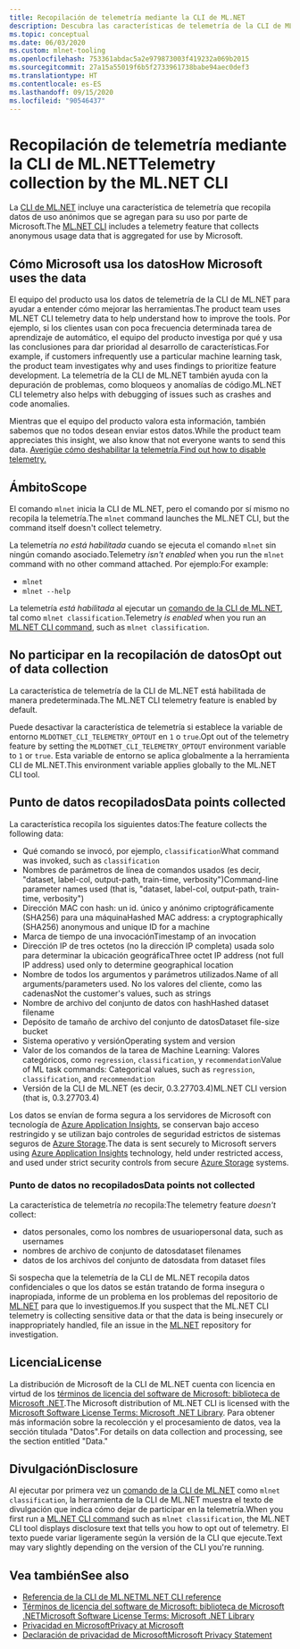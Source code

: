 ```yaml
---
title: Recopilación de telemetría mediante la CLI de ML.NET
description: Descubra las características de telemetría de la CLI de ML.NET que recopilan información de uso para el análisis, qué datos se recopilan y cómo deshabilitarlas. Además, encuentre vínculos al contrato de licencia de .NET, así como información sobre el cumplimiento de Microsoft del RGPD.
ms.topic: conceptual
ms.date: 06/03/2020
ms.custom: mlnet-tooling
ms.openlocfilehash: 753361abdac5a2e979873003f419232a069b2015
ms.sourcegitcommit: 27a15a55019f6b5f2733961738babe94aec0def3
ms.translationtype: HT
ms.contentlocale: es-ES
ms.lasthandoff: 09/15/2020
ms.locfileid: "90546437"
---
```

# <a name="telemetry-collection-by-the-mlnet-cli"></a><span data-ttu-id="058ff-104">Recopilación de telemetría mediante la CLI de ML.NET</span><span class="sxs-lookup"><span data-stu-id="058ff-104">Telemetry collection by the ML.NET CLI</span></span>

<span data-ttu-id="058ff-105">La [CLI de ML.NET](../automate-training-with-cli.md) incluye una característica de telemetría que recopila datos de uso anónimos que se agregan para su uso por parte de Microsoft.</span><span class="sxs-lookup"><span data-stu-id="058ff-105">The [ML.NET CLI](../automate-training-with-cli.md) includes a telemetry feature that collects anonymous usage data that is aggregated for use by Microsoft.</span></span>

## <a name="how-microsoft-uses-the-data"></a><span data-ttu-id="058ff-106">Cómo Microsoft usa los datos</span><span class="sxs-lookup"><span data-stu-id="058ff-106">How Microsoft uses the data</span></span>

<span data-ttu-id="058ff-107">El equipo del producto usa los datos de telemetría de la CLI de ML.NET para ayudar a entender cómo mejorar las herramientas.</span><span class="sxs-lookup"><span data-stu-id="058ff-107">The product team uses ML.NET CLI telemetry data to help understand how to improve the tools.</span></span> <span data-ttu-id="058ff-108">Por ejemplo, si los clientes usan con poca frecuencia determinada tarea de aprendizaje de automático, el equipo del producto investiga por qué y usa las conclusiones para dar prioridad al desarrollo de características.</span><span class="sxs-lookup"><span data-stu-id="058ff-108">For example, if customers infrequently use a particular machine learning task, the product team investigates why and uses findings to prioritize feature development.</span></span> <span data-ttu-id="058ff-109">La telemetría de la CLI de ML.NET también ayuda con la depuración de problemas, como bloqueos y anomalías de código.</span><span class="sxs-lookup"><span data-stu-id="058ff-109">ML.NET CLI telemetry also helps with debugging of issues such as crashes and code anomalies.</span></span>

<span data-ttu-id="058ff-110">Mientras que el equipo del producto valora esta información, también sabemos que no todos desean enviar estos datos.</span><span class="sxs-lookup"><span data-stu-id="058ff-110">While the product team appreciates this insight, we also know that not everyone wants to send this data.</span></span> [<span data-ttu-id="058ff-111">Averigüe cómo deshabilitar la telemetría.</span><span class="sxs-lookup"><span data-stu-id="058ff-111">Find out how to disable telemetry.</span></span>](#opt-out-of-data-collection)

## <a name="scope"></a><span data-ttu-id="058ff-112">Ámbito</span><span class="sxs-lookup"><span data-stu-id="058ff-112">Scope</span></span>

<span data-ttu-id="058ff-113">El comando `mlnet` inicia la CLI de ML.NET, pero el comando por sí mismo no recopila la telemetría.</span><span class="sxs-lookup"><span data-stu-id="058ff-113">The `mlnet` command launches the ML.NET CLI, but the command itself doesn't collect telemetry.</span></span>

<span data-ttu-id="058ff-114">La telemetría *no está habilitada* cuando se ejecuta el comando `mlnet` sin ningún comando asociado.</span><span class="sxs-lookup"><span data-stu-id="058ff-114">Telemetry *isn't enabled* when you run the `mlnet` command with no other command attached.</span></span> <span data-ttu-id="058ff-115">Por ejemplo:</span><span class="sxs-lookup"><span data-stu-id="058ff-115">For example:</span></span>

- `mlnet`
- `mlnet --help`

<span data-ttu-id="058ff-116">La telemetría *está habilitada* al ejecutar un [comando de la CLI de ML.NET](../reference/ml-net-cli-reference.md), tal como `mlnet classification`.</span><span class="sxs-lookup"><span data-stu-id="058ff-116">Telemetry *is enabled* when you run an [ML.NET CLI command](../reference/ml-net-cli-reference.md), such as `mlnet classification`.</span></span>

## <a name="opt-out-of-data-collection"></a><span data-ttu-id="058ff-117">No participar en la recopilación de datos</span><span class="sxs-lookup"><span data-stu-id="058ff-117">Opt out of data collection</span></span>

<span data-ttu-id="058ff-118">La característica de telemetría de la CLI de ML.NET está habilitada de manera predeterminada.</span><span class="sxs-lookup"><span data-stu-id="058ff-118">The ML.NET CLI telemetry feature is enabled by default.</span></span>

<span data-ttu-id="058ff-119">Puede desactivar la característica de telemetría si establece la variable de entorno `MLDOTNET_CLI_TELEMETRY_OPTOUT` en `1` o `true`.</span><span class="sxs-lookup"><span data-stu-id="058ff-119">Opt out of the telemetry feature by setting the `MLDOTNET_CLI_TELEMETRY_OPTOUT` environment variable to `1` or `true`.</span></span> <span data-ttu-id="058ff-120">Esta variable de entorno se aplica globalmente a la herramienta CLI de ML.NET.</span><span class="sxs-lookup"><span data-stu-id="058ff-120">This environment variable applies globally to the ML.NET CLI tool.</span></span>

## <a name="data-points-collected"></a><span data-ttu-id="058ff-121">Punto de datos recopilados</span><span class="sxs-lookup"><span data-stu-id="058ff-121">Data points collected</span></span>

<span data-ttu-id="058ff-122">La característica recopila los siguientes datos:</span><span class="sxs-lookup"><span data-stu-id="058ff-122">The feature collects the following data:</span></span>

- <span data-ttu-id="058ff-123">Qué comando se invocó, por ejemplo, `classification`</span><span class="sxs-lookup"><span data-stu-id="058ff-123">What command was invoked, such as `classification`</span></span>
- <span data-ttu-id="058ff-124">Nombres de parámetros de línea de comandos usados (es decir, "dataset, label-col, output-path, train-time, verbosity")</span><span class="sxs-lookup"><span data-stu-id="058ff-124">Command-line parameter names used (that is, "dataset, label-col, output-path, train-time, verbosity")</span></span>
- <span data-ttu-id="058ff-125">Dirección MAC con hash: un id. único y anónimo criptográficamente (SHA256) para una máquina</span><span class="sxs-lookup"><span data-stu-id="058ff-125">Hashed MAC address: a cryptographically (SHA256) anonymous and unique ID for a machine</span></span>
- <span data-ttu-id="058ff-126">Marca de tiempo de una invocación</span><span class="sxs-lookup"><span data-stu-id="058ff-126">Timestamp of an invocation</span></span>
- <span data-ttu-id="058ff-127">Dirección IP de tres octetos (no la dirección IP completa) usada solo para determinar la ubicación geográfica</span><span class="sxs-lookup"><span data-stu-id="058ff-127">Three octet IP address (not full IP address) used only to determine geographical location</span></span>
- <span data-ttu-id="058ff-128">Nombre de todos los argumentos y parámetros utilizados.</span><span class="sxs-lookup"><span data-stu-id="058ff-128">Name of all arguments/parameters used.</span></span> <span data-ttu-id="058ff-129">No los valores del cliente, como las cadenas</span><span class="sxs-lookup"><span data-stu-id="058ff-129">Not the customer's values, such as strings</span></span>
- <span data-ttu-id="058ff-130">Nombre de archivo del conjunto de datos con hash</span><span class="sxs-lookup"><span data-stu-id="058ff-130">Hashed dataset filename</span></span>
- <span data-ttu-id="058ff-131">Depósito de tamaño de archivo del conjunto de datos</span><span class="sxs-lookup"><span data-stu-id="058ff-131">Dataset file-size bucket</span></span>
- <span data-ttu-id="058ff-132">Sistema operativo y versión</span><span class="sxs-lookup"><span data-stu-id="058ff-132">Operating system and version</span></span>
- <span data-ttu-id="058ff-133">Valor de los comandos de la tarea de Machine Learning: Valores categóricos, como `regression`, `classification`, y `recommendation`</span><span class="sxs-lookup"><span data-stu-id="058ff-133">Value of ML task commands: Categorical values, such as `regression`, `classification`, and `recommendation`</span></span>
- <span data-ttu-id="058ff-134">Versión de la CLI de ML.NET (es decir, 0.3.27703.4)</span><span class="sxs-lookup"><span data-stu-id="058ff-134">ML.NET CLI version (that is, 0.3.27703.4)</span></span>

<span data-ttu-id="058ff-135">Los datos se envían de forma segura a los servidores de Microsoft con tecnología de [Azure Application Insights](https://azure.microsoft.com/services/application-insights/), se conservan bajo acceso restringido y se utilizan bajo controles de seguridad estrictos de sistemas seguros de [Azure Storage](https://azure.microsoft.com/services/storage/).</span><span class="sxs-lookup"><span data-stu-id="058ff-135">The data is sent securely to Microsoft servers using [Azure Application Insights](https://azure.microsoft.com/services/application-insights/) technology, held under restricted access, and used under strict security controls from secure [Azure Storage](https://azure.microsoft.com/services/storage/) systems.</span></span>

### <a name="data-points-not-collected"></a><span data-ttu-id="058ff-136">Punto de datos no recopilados</span><span class="sxs-lookup"><span data-stu-id="058ff-136">Data points not collected</span></span>

<span data-ttu-id="058ff-137">La característica de telemetría *no* recopila:</span><span class="sxs-lookup"><span data-stu-id="058ff-137">The telemetry feature *doesn't* collect:</span></span>

- <span data-ttu-id="058ff-138">datos personales, como los nombres de usuario</span><span class="sxs-lookup"><span data-stu-id="058ff-138">personal data, such as usernames</span></span>
- <span data-ttu-id="058ff-139">nombres de archivo de conjunto de datos</span><span class="sxs-lookup"><span data-stu-id="058ff-139">dataset filenames</span></span>
- <span data-ttu-id="058ff-140">datos de los archivos del conjunto de datos</span><span class="sxs-lookup"><span data-stu-id="058ff-140">data from dataset files</span></span>

<span data-ttu-id="058ff-141">Si sospecha que la telemetría de la CLI de ML.NET recopila datos confidenciales o que los datos se están tratando de forma insegura o inapropiada, informe de un problema en los problemas del repositorio de [ML.NET](https://github.com/dotnet/machinelearning) para que lo investiguemos.</span><span class="sxs-lookup"><span data-stu-id="058ff-141">If you suspect that the ML.NET CLI telemetry is collecting sensitive data or that the data is being insecurely or inappropriately handled, file an issue in the [ML.NET](https://github.com/dotnet/machinelearning) repository for investigation.</span></span>

## <a name="license"></a><span data-ttu-id="058ff-142">Licencia</span><span class="sxs-lookup"><span data-stu-id="058ff-142">License</span></span>

<span data-ttu-id="058ff-143">La distribución de Microsoft de la CLI de ML.NET cuenta con licencia en virtud de los [términos de licencia del software de Microsoft: biblioteca de Microsoft .NET](https://aka.ms/dotnet-core-eula).</span><span class="sxs-lookup"><span data-stu-id="058ff-143">The Microsoft distribution of ML.NET CLI is licensed with the [Microsoft Software License Terms: Microsoft .NET Library](https://aka.ms/dotnet-core-eula).</span></span> <span data-ttu-id="058ff-144">Para obtener más información sobre la recolección y el procesamiento de datos, vea la sección titulada "Datos".</span><span class="sxs-lookup"><span data-stu-id="058ff-144">For details on data collection and processing, see the section entitled "Data."</span></span>

## <a name="disclosure"></a><span data-ttu-id="058ff-145">Divulgación</span><span class="sxs-lookup"><span data-stu-id="058ff-145">Disclosure</span></span>

<span data-ttu-id="058ff-146">Al ejecutar por primera vez un [comando de la CLI de ML.NET](../reference/ml-net-cli-reference.md) como `mlnet classification`, la herramienta de la CLI de ML.NET muestra el texto de divulgación que indica cómo dejar de participar en la telemetría.</span><span class="sxs-lookup"><span data-stu-id="058ff-146">When you first run a [ML.NET CLI command](../reference/ml-net-cli-reference.md) such as `mlnet classification`, the ML.NET CLI tool displays disclosure text that tells you how to opt out of telemetry.</span></span> <span data-ttu-id="058ff-147">El texto puede variar ligeramente según la versión de la CLI que ejecute.</span><span class="sxs-lookup"><span data-stu-id="058ff-147">Text may vary slightly depending on the version of the CLI you're running.</span></span>

## <a name="see-also"></a><span data-ttu-id="058ff-148">Vea también</span><span class="sxs-lookup"><span data-stu-id="058ff-148">See also</span></span>

- [<span data-ttu-id="058ff-149">Referencia de la CLI de ML.NET</span><span class="sxs-lookup"><span data-stu-id="058ff-149">ML.NET CLI reference</span></span>](../reference/ml-net-cli-reference.md)
- [<span data-ttu-id="058ff-150">Términos de licencia del software de Microsoft: biblioteca de Microsoft .NET</span><span class="sxs-lookup"><span data-stu-id="058ff-150">Microsoft Software License Terms: Microsoft .NET Library</span></span>](https://aka.ms/dotnet-core-eula)
- [<span data-ttu-id="058ff-151">Privacidad en Microsoft</span><span class="sxs-lookup"><span data-stu-id="058ff-151">Privacy at Microsoft</span></span>](https://www.microsoft.com/trustcenter/privacy/)
- [<span data-ttu-id="058ff-152">Declaración de privacidad de Microsoft</span><span class="sxs-lookup"><span data-stu-id="058ff-152">Microsoft Privacy Statement</span></span>](https://privacy.microsoft.com/privacystatement)
